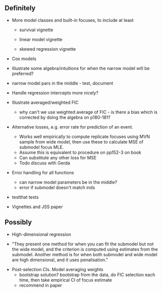 ## Definitely

* More model classes and built-in focuses, to include at least 

	- survival vignette 

	- linear model vignette

	- skewed regression vignette

* Cox models

* Illustrate some algebra/intuitions for when the narrow model will be preferred? 

* narrow model pars in the middle - test, document 

* Handle regression intercepts more nicely?

* Illustrate averaged/weighted FIC
  - why can't we use weighted average of FIC - is there a bias which
    is corrected by doing the algebra on p180-181? 

* Alternative losses, e.g. error rate for prediction of an event. 
  - Works well empirically to compute replicate focuses using MVN sample from wide model, then use these to calculate MSE of submodel focus MLE. 
  - Assume this is equivalent to procedure on pp152-3 on book
  - Can substitute any other loss for MSE 
  - Todo discuss with Gerda

* Error handling for all functions
  - can narrow model parameters be in the middle? 
  - error if submodel doesn't match inds 

* testthat tests

* Vignettes and JSS paper


## Possibly
  
* High-dimensional regression 
 - "They present one method for when you can fit the submodel but not the wide model, and the criterion is computed using estimates from the submodel.  Another method is for when both submodel and wide model are high dimensional, and it uses penalisation."

* Post-selection CIs.  Model averaging weights
  - bootstrap solution?   bootstrap from the data, do FIC selection each time, then take empirical CI of focus estimate 
  - recommend in paper 
  
